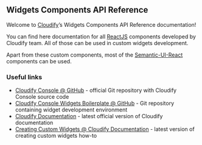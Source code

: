 ## Widgets Components API Reference
Welcome to [Cloudify](http://cloudify.co)’s Widgets Components API Reference documentation!

You can find here documentation for all [ReactJS](https://reactjs.org/) components developed by Cloudify team. All of those can be used in custom widgets development.

Apart from these custom components, most of the [Semantic-UI-React](http://react.semantic-ui.com/) components can be used.

### Useful links
- [Cloudify Console @ GitHub](https://github.com/cloudify-cosmo/cloudify-stage) - official Git repository with Cloudify Console source code
- [Cloudify Console Widgets Boilerplate @ GitHub](https://github.com/cloudify-cosmo/Cloudify-UI-Widget-boilerplate) - Git repository containing widget development environment  
- [Cloudify Documentation](http://docs.cloudify.co) - latest official version of Cloudify documentation
- [Creating Custom Widgets @ Cloudify Documentation](http://docs.cloudify.co/latest/manager_webui/custom-widgets) - latest version of creating custom widgets how-to
